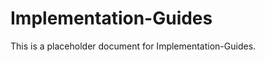 ﻿<!-- 
---
title: "Implementation-Guides"
description: "Placeholder description for Implementation-Guides"
author: "VintageDon"
tags: ["placeholder", "documentation"]
category: "Compliance"
kb_type: "Reference"
version: "0.1"
status: "Draft"
last_updated: "2025-03-16"
---
-->

# Implementation-Guides

This is a placeholder document for Implementation-Guides.
